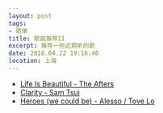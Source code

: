 ```yaml
---
layout: post
tags: 
- 歌单
title: 歌曲推荐II
excerpt: 推荐一些近期听的歌
date: 2018.04.22 19:16:40
location: 上海
---
```


<ul>
	<li>
		<a title="点击听歌" target="_blank" href="http://music.163.com/song/3558691">Life Is Beautiful - The Afters</a>
	</li>
	<li>
		<a title="点击听歌" target="_blank" href="http://music.163.com/song/26436337">Clarity - Sam Tsui</a>
	</li>
	<li>
		<a title="点击听歌" target="_blank" href="http://music.163.com/song/29378212">Heroes (we could be) - Alesso / Tove Lo</a>
	</li>
</ul>